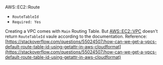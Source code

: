 AWS::EC2::Route 
- `RouteTableId` 
- `Required: Yes`

Creating a VPC comes with `Main` Routing Table. But [AWS::EC2::VPC](https://docs.aws.amazon.com/AWSCloudFormation/latest/UserGuide/aws-resource-ec2-vpc.html) doesn't return `RouteTableId` vaule according to the documentation.
Reference: [https://stackoverflow.com/questions/55024507/how-can-we-get-a-vpcs-default-route-table-id-using-getattr-in-aws-cloudformat](https://stackoverflow.com/questions/55024507/how-can-we-get-a-vpcs-default-route-table-id-using-getattr-in-aws-cloudformat)
